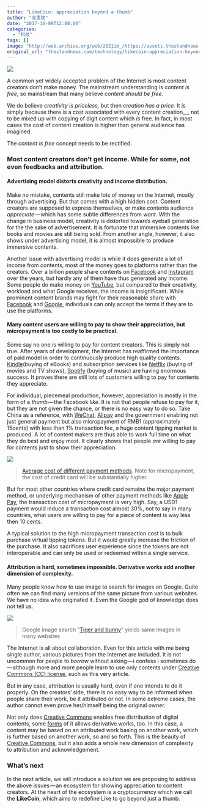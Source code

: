 ```yaml
---
title: "LikeCoin: appreciation beyond a thumb"
author: "高重建"
date: "2017-10-09T12:00:00"
categories:
  - "科技"
tags: []
image: "http://web.archive.org/web/2021im_/https://assets.thestandnews.com/media/photos/12AmK1vAvs3P9UA7MJR-ZMBuA_8PZr9.png"
original_url: "thestandnews.com/technology/likecoin-appreciation-beyond-a-thumb"
---
```

![](http://web.archive.org/web/2021im_/https://assets.thestandnews.com/media/photos/12AmK1vAvs3P9UA7MJR-ZMBuA_8PZr9.png)

A common yet widely accepted problem of the Internet is most content creators don’t make money. The mainstream understanding is _content is free,_ so mainstream that many believe _content should be free._

We do believe _creativity is priceless,_ but then _creation has a price._ It is simply because there is a cost associated with every content creation_,_ not to be mixed up with copying of digit content which _is_ free. In fact, in most cases the cost of content creation is higher than general audience has imagined.

The _content is free_ concept needs to be rectified.

### Most content creators don’t get income. While for some, not even feedbacks and attribution.

#### Advertising model distorts creativity and income distribution.

Make no mistake, contents still make lots of money on the Internet, mostly through advertising. But that comes with a high hidden cost. Content creators are supposed to express themselves, or make contents audience _appreciate_ — which has some subtle differences from _want_. With the change in business model, creativity is distorted towards eyeball generation for the the sake of advertisement. It is fortunate that immersive contents like books and movies are still being sold. From another angle, however, it also shows under advertising model, it is almost impossible to produce immersive contents.

Another issue with advertising model is while it does generate a lot of income from contents, most of the money goes to platforms rather than the creators. Over a billion people share contents on [Facebook](http://web.archive.org/web/20211229095753/https://www.facebook.com/) and [Instagram](http://web.archive.org/web/20211229095753/https://www.instagram.com/) over the years, but hardly any of them have thus generated any income. Some people do make money on [YouTube](http://web.archive.org/web/20211229095753/https://www.youtube.com/), but compared to their creativity, workload and what Google receives, the income is insignificant. While prominent content brands may fight for their reasonable share with [Facebook](http://web.archive.org/web/20211229095753/https://www.facebook.com/) and [Google](http://web.archive.org/web/20211229095753/https://www.google.com/), individuals can only accept the terms if they are to use the platforms.

#### Many content users are willing to pay to show their appreciation, but micropayment is too costly to be practical.

Some say no one is willing to pay for content creators. This is simply not true. After years of development, the Internet has reaffirmed the importance of paid model in order to continuously produce high quality contents. [Kindle](http://web.archive.org/web/20211229095753/https://www.amazon.com/Kindle-eBooks/)(buying of eBooks) and subscription services like [Netflix](http://web.archive.org/web/20211229095753/https://www.netflix.com/) (buying of movies and TV shows), [Spotify](http://web.archive.org/web/20211229095753/https://www.spotify.com/) (buying of music) are having enormous success. It proves there are still lots of customers willing to pay for contents they appreciate.

For individual, piecemeal production, however, appreciation is mostly in the form of a _thumb_ — the Facebook _like_. It is not that people refuse to pay for it, but they are not given the chance, or there is no easy way to do so. Take China as a reference, with [WeChat](http://web.archive.org/web/20211229095753/http://wechat.com/), [Alipay](http://web.archive.org/web/20211229095753/https://www.alipay.com/) and the government enabling not just general payment but also micropayment of RMB1 (approximately 15cents) with less than 1% transaction fee, a huge content tipping market is produced. A lot of content makers are thus able to work full time on what they do best and enjoy most. It clearly shows that people _are_ willing to pay for contents just to show their appreciation.

![](http://web.archive.org/web/2021im_/https://cdn-images-1.medium.com/max/800/1*QGgWDRvCz2STARh7ebwYpQ.jpeg)

> [Average cost of different payment methods](http://web.archive.org/web/20211229095753/http://www.kpcb.com/internet-trends). Note for micropayment, the cost of credit card will be substantially higher.

But for most other countries where credit card remains the major payment method, or underlying mechanism of other payment methods like [Apple Pay](http://web.archive.org/web/20211229095753/https://www.apple.com/apple-pay/), the transaction cost of micropayment is very high. Say, a USD1 payment would induce a transaction cost almost 30%, not to say in many countries, what users are willing to pay for a piece of content is way less then 10 cents.

A typical solution to the high micropayment transaction cost is to bulk purchase virtual tipping tokens. But it would greatly increase the friction of the purchase. It also sacrifices user experience since the tokens are not interoperable and can only be used or redeemed within a single service.

#### Attribution is hard, sometimes impossible. Derivative works add another dimension of complexity.

Many people know how to use image to search for images on Google. Quite often we can find many versions of the same picture from various websites. We have no idea who originated it. Even the Google god of knowledge does not tell us.

![](http://web.archive.org/web/2021im_/https://cdn-images-1.medium.com/max/800/1*pATCDw258TfqbYcsUp2acQ.png)

> Google image search “[Tiger and bunny](http://web.archive.org/web/20211229095753/https://www.google.com.hk/search?tbs=sbi:AMhZZiuQsELCgv379vYuN6SAu_1JsoWNzN6Q2PXwE2AFMe8UqwyYRjvdk_1blKpV9mnQYRV60L13UFsf1KAJxsQN7fv-zQ3Rix8jfpubVmFAlPOuXnQoFhjPkAXgMDSAyysLI8c0nJEsZOun-oWOQA0D_1hqIgtQu9UxlTCHjWE6PR_1HI8YaCfWqz9XWeTI508kg22iLpoBoyuLFrx2Wc885jSkEUlffJ9Ww1XduuWZamLGBdChmCRo-LIq7TbsuF-LNcLlqUEpRL1jGi6hhB-FgiIsR9l2DIwwgSDYmeA49k2uatICPnPEb8P6WiQfquJUcUbkjwYCh8vhNTxHUKnIxIGRWGlDddbX0A)” yields same images in many websites

The Internet is all about collaboration. Even for this article with me being single author, various pictures from the Internet are included. It is not uncommon for people to _borrow_ without asking — i confess i sometimes do — although more and more people learn to use only contents under [Creative Commons (CC) license](http://web.archive.org/web/20211229095753/https://creativecommons.org/share-your-work/), such as this very article.

But in any case, attribution is usually hard, even if one intends to do it properly. On the creators’ side, there is no easy way to be informed when people share their work, be it attributed or not. In some extreme cases, the author cannot even prove her/himself being the original owner.

Not only does [Creative Commons](http://web.archive.org/web/20211229095753/https://creativecommons.org/) enables free distribution of digital contents, some [forms](http://web.archive.org/web/20211229095753/https://creativecommons.org/licenses/by-sa/4.0/) of it allows derivative works, too. In this case, a content may be based on an attributed work basing on another work, which is further based on another work, so and so forth. This is the beauty of [Creative Commons](http://web.archive.org/web/20211229095753/https://creativecommons.org/), but it also adds a whole new dimension of complexity to attribution and acknowledgement.

### What’s next

In the next article, we will introduce a solution we are proposing to address the above issues — an ecosystem for showing appreciation to content creators. At the heart of the ecosystem is a cryptocurrency which we call the **LikeCoin**, which aims to redefine Like to go beyond just a thumb.